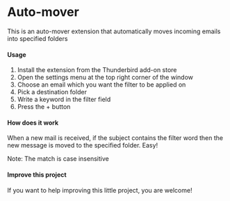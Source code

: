 # Auto-mover
This is an auto-mover extension that automatically moves incoming emails into specified folders

#### Usage
1. Install the extension from the Thunderbird add-on store
2. Open the settings menu at the top right corner of the window
3. Choose an email which you want the filter to be applied on
4. Pick a destination folder
5. Write a keyword in the filter field
6. Press the + button

#### How does it work
When a new mail is received, if the subject contains the filter word 
then the new message is moved to the specified folder. 
Easy!

Note: The match is case insensitive

#### Improve this project
If you want to help improving this little project, you are welcome!